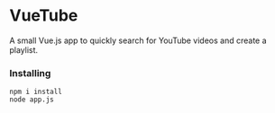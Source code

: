 # VueTube

A small Vue.js app to quickly search for YouTube videos and create a playlist.

### Installing

```
npm i install
node app.js
```